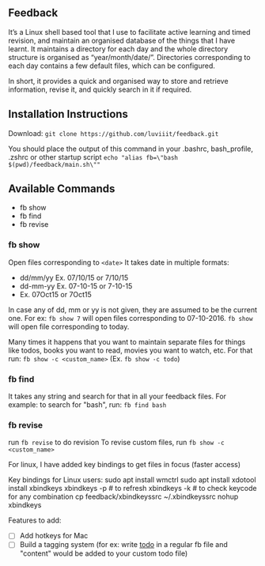 ## Feedback
It’s a Linux shell based tool that I use to facilitate active learning and timed revision, and maintain an organised database of the things that I have learnt. It maintains a directory for each day and the whole directory structure is organised as “year/month/date/”. Directories corresponding to each day contains a few default files, which can be configured.

In short, it provides a quick and organised way to store and retrieve information, revise it, and quickly search in it if required.

## Installation Instructions
Download: `git clone https://github.com/luviiit/feedback.git`

You should place the output of this command in your .bashrc, bash_profile, .zshrc or other startup script
`echo "alias fb=\"bash $(pwd)/feedback/main.sh\""`

## Available Commands
- fb show <args>
- fb find <args>
- fb revise

### fb show <date>
Open files corresponding to `<date>`
It takes date in multiple formats:
- dd/mm/yy Ex. 07/10/15 or 7/10/15
- dd-mm-yy Ex. 07-10-15 or 7-10-15
- Ex. 07Oct15 or 7Oct15

In case any of dd, mm or yy is not given, they are assumed to be the current one. For ex: `fb show 7` will open files corresponding to 07-10-2016. `fb show` will open file corresponding to today.

Many times it happens that you want to maintain separate files for things like todos, books you want to read, movies you want to watch, etc. For that run:
`fb show -c <custom_name>` (Ex. `fb show -c todo`)

### fb find <keyword>
It takes any string and search for that in all your feedback files. For example: to search for "bash", run: `fb find bash`

### fb revise
run `fb revise` to do revision
To revise custom files, run `fb show -c <custom_name>`

For linux, I have added key bindings to get files in focus (faster access)

Key bindings for Linux users:
sudo apt install wmctrl
sudo apt install xdotool
install xbindkeys
xbindkeys -p # to refresh
xbindkeys -k # to check keycode for any combination
cp feedback/xbindkeyssrc ~/.xbindkeyssrc
nohup xbindkeys

Features to add:
- [ ] Add hotkeys for Mac
- [ ] Build a tagging system (for ex: write [todo](content) in a regular fb file and "content" would be added to your custom todo file)
